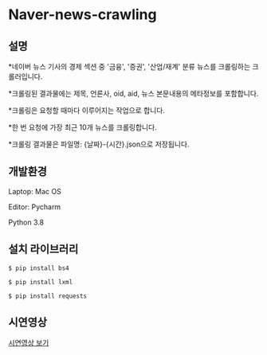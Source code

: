 # Naver-news-crawling
## 설명
*네이버 뉴스 기사의 경제 섹션 중 '금융', '증권', '산업/재계' 분류 뉴스를 크롤링하는 크롤러입니다.

*크롤링된 결과물에는 제목, 언론사, oid, aid, 뉴스 본문내용의 메타정보를 포함합니다.

*크롤링은 요청할 때마다 이루어지는 작업으로 합니다. 

*한 번 요청에 가장 최근 10개 뉴스를 크롤링합니다.

*크롤링 결과물은 파일명: {날짜}-{시간}.json으로 저장됩니다.


## 개발환경
Laptop: Mac OS

Editor: Pycharm

Python 3.8


## 설치 라이브러리
~~~
$ pip install bs4

$ pip install lxml

$ pip install requests
~~~

## 시연영상
[시연영상 보기](https://youtu.be/42cVOHZ5ovs)
